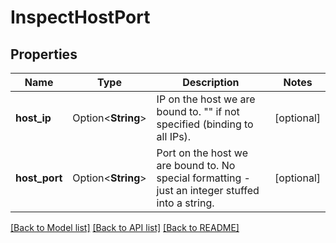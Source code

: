 # InspectHostPort

## Properties

Name | Type | Description | Notes
------------ | ------------- | ------------- | -------------
**host_ip** | Option<**String**> | IP on the host we are bound to. \"\" if not specified (binding to all IPs). | [optional]
**host_port** | Option<**String**> | Port on the host we are bound to. No special formatting - just an integer stuffed into a string. | [optional]

[[Back to Model list]](../README.md#documentation-for-models) [[Back to API list]](../README.md#documentation-for-api-endpoints) [[Back to README]](../README.md)



